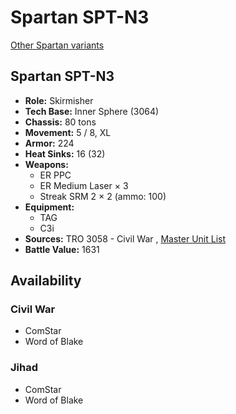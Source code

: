 # Spartan SPT-N3 

[Other Spartan variants](../spartan.md) 

## Spartan SPT-N3 

- **Role:** Skirmisher 
- **Tech Base:** Inner Sphere (3064) 
- **Chassis:** 80 tons 
- **Movement:** 5 / 8, XL 
- **Armor:** 224 
- **Heat Sinks:** 16 (32) 
- **Weapons:** 
  - ER PPC 
  - ER Medium Laser × 3 
  - Streak SRM 2 × 2 (ammo: 100) 
- **Equipment:** 
  - TAG 
  - C3i 
- **Sources:** TRO 3058 - Civil War , [Master Unit List](http://masterunitlist.info/Unit/Details/2996/spartan-spt-n3) 
- **Battle Value:** 1631 

## Availability 

### Civil War 

- ComStar 
- Word of Blake 

### Jihad 

- ComStar 
- Word of Blake 

